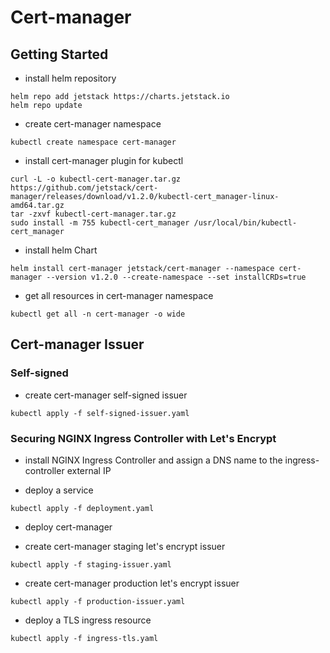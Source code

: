 # Cert-manager

## Getting Started

* install helm repository
```
helm repo add jetstack https://charts.jetstack.io
helm repo update
```

* create cert-manager namespace
```
kubectl create namespace cert-manager
```

* install cert-manager plugin for kubectl
```
curl -L -o kubectl-cert-manager.tar.gz https://github.com/jetstack/cert-manager/releases/download/v1.2.0/kubectl-cert_manager-linux-amd64.tar.gz
tar -zxvf kubectl-cert-manager.tar.gz
sudo install -m 755 kubectl-cert_manager /usr/local/bin/kubectl-cert_manager
```

* install helm Chart
```
helm install cert-manager jetstack/cert-manager --namespace cert-manager --version v1.2.0 --create-namespace --set installCRDs=true
```

* get all resources in cert-manager namespace
```
kubectl get all -n cert-manager -o wide
```

## Cert-manager Issuer

### Self-signed

* create cert-manager self-signed issuer
```
kubectl apply -f self-signed-issuer.yaml
```

### Securing NGINX Ingress Controller with Let's Encrypt


* install NGINX Ingress Controller and assign a DNS name to the ingress-controller external IP

* deploy a service
```
kubectl apply -f deployment.yaml
```

* deploy cert-manager

* create cert-manager staging let's encrypt issuer
```
kubectl apply -f staging-issuer.yaml
```

* create cert-manager production let's encrypt issuer
```
kubectl apply -f production-issuer.yaml
```

* deploy a TLS ingress resource
```
kubectl apply -f ingress-tls.yaml
```
